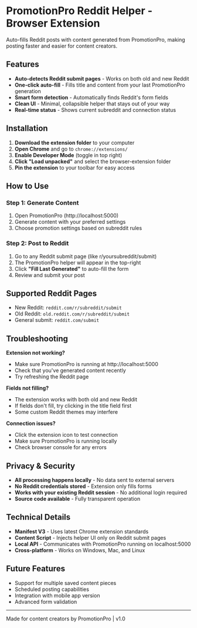 # PromotionPro Reddit Helper - Browser Extension

Auto-fills Reddit posts with content generated from PromotionPro, making posting faster and easier for content creators.

## Features

- **Auto-detects Reddit submit pages** - Works on both old and new Reddit
- **One-click auto-fill** - Fills title and content from your last PromotionPro generation
- **Smart form detection** - Automatically finds Reddit's form fields
- **Clean UI** - Minimal, collapsible helper that stays out of your way
- **Real-time status** - Shows current subreddit and connection status

## Installation

1. **Download the extension folder** to your computer
2. **Open Chrome** and go to `chrome://extensions/`
3. **Enable Developer Mode** (toggle in top right)
4. **Click "Load unpacked"** and select the browser-extension folder
5. **Pin the extension** to your toolbar for easy access

## How to Use

### Step 1: Generate Content
1. Open PromotionPro (http://localhost:5000)
2. Generate content with your preferred settings
3. Choose promotion settings based on subreddit rules

### Step 2: Post to Reddit
1. Go to any Reddit submit page (like r/yoursubreddit/submit)
2. The PromotionPro helper will appear in the top-right
3. Click **"Fill Last Generated"** to auto-fill the form
4. Review and submit your post

## Supported Reddit Pages

- New Reddit: `reddit.com/r/subreddit/submit`
- Old Reddit: `old.reddit.com/r/subreddit/submit`
- General submit: `reddit.com/submit`

## Troubleshooting

**Extension not working?**
- Make sure PromotionPro is running at http://localhost:5000
- Check that you've generated content recently
- Try refreshing the Reddit page

**Fields not filling?**
- The extension works with both old and new Reddit
- If fields don't fill, try clicking in the title field first
- Some custom Reddit themes may interfere

**Connection issues?**
- Click the extension icon to test connection
- Make sure PromotionPro is running locally
- Check browser console for any errors

## Privacy & Security

- **All processing happens locally** - No data sent to external servers
- **No Reddit credentials stored** - Extension only fills forms
- **Works with your existing Reddit session** - No additional login required
- **Source code available** - Fully transparent operation

## Technical Details

- **Manifest V3** - Uses latest Chrome extension standards
- **Content Script** - Injects helper UI only on Reddit submit pages
- **Local API** - Communicates with PromotionPro running on localhost:5000
- **Cross-platform** - Works on Windows, Mac, and Linux

## Future Features

- Support for multiple saved content pieces
- Scheduled posting capabilities
- Integration with mobile app version
- Advanced form validation

---

Made for content creators by PromotionPro | v1.0